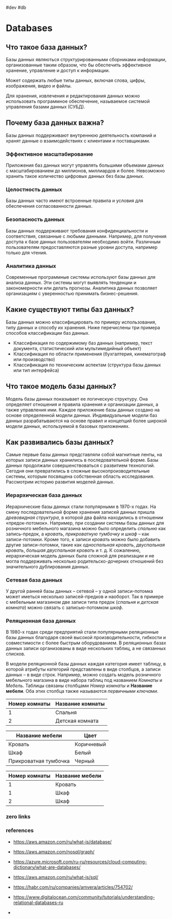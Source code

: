 #dev #db

# Databases

## Что такое база данных?

Базы данных являються структурированными сборниками информации, организованные таким образом, что бы обеспечить эффективное хранение, управление и доступ к информации.

Может содержать любые типы данных, включая слова, цифры, изображения, видео и файлы.

Для хранения, извлечения и редактирования данных можно использовать программное обеспечение, называемое системой управления базами данных (СУБД).
## Почему база данных важна?

Базы данных поддерживают внутреннюю деятельность компаний и хранят данные о взаимодействиях с клиентами и поставщиками.

### **Эффективное масштабирование**

Приложения баз данных могут управлять большими объемами данных с масштабированием до миллионов, миллиардов и более. Невозможно хранить такое количество цифровых данных без базы данных.

### **Целостность данных**

Базы данных часто имеют встроенные правила и условия для обеспечения согласованности данных.

### **Безопасность данных**

Базы данных поддерживают требования конфиденциальности и соответствия, связанные с любыми данными. Например, для получения доступа к базе данных пользователям необходимо войти. Различным пользователям предоставляются разные уровни доступа, например только для чтения.

### **Аналитика данных**

Современные программные системы используют базы данных для анализа данных. Эти системы могут выявлять тенденции и закономерности или делать прогнозы. Аналитика данных позволяет организациям с уверенностью принимать бизнес-решения.

## Какие существуют типы баз данных?

Базы данных можно классифицировать по примеру использования, типу данных и способу их хранения. Ниже перечислены три примера способов классификации баз данных.

- Классификация по содержимому баз данных (например, текст документа, статистический или мультимедийный объект)
- Классификация по области применения (бухгалтерия, кинематограф или производство)
- Классификация по техническим аспектам (структура базы данных или тип интерфейса)

## Что такое модель базы данных?

Модель базы данных показывает ее логическую структуру. Она определяет отношения и правила хранения и организации данных, а также управления ими. Каждое приложение базы данных создано на основе определенной модели данных. Индивидуальные модели баз данных разрабатываются на основе правил и концепций более широкой модели данных, используемой в базовых приложениях.

## Как развивались базы данных?

Самые первые базы данных представляли собой магнитные ленты, на которых записи данных хранились в последовательной форме. Базы данных продолжали совершенствоваться с развитием технологий. Сегодня они превратились в сложные высокопроизводительные системы, которым посвящена собственная область исследования. Рассмотрим историю развития моделей данных.

### **Иерархическая база данных**

Иерархические базы данных стали популярными в 1970-х годах. На смену последовательной форме хранения записей данных пришла _древовидная структура_, в которой два файла находились в отношении «предок-потомок». Например, при создании системы базы данных для розничного мебельного магазина можно было определить _спальню_ как запись-предок, а _кровать_, _прикроватную тумбочку_ и _шкаф_ – как записи-потомки. Кроме того, к записи _кровать_ можно было добавить другие записи-потомки, такие как _односпальная кровать_, _двуспальная кровать_, _большая двуспальная кровать_ и т. д. К сожалению, иерархическая модель данных была сложной для реализации и не могла поддерживать несколько родительско-дочерних отношений без значительного дублирования данных.

### **Сетевая база данных**

У другой ранней базы данных – сетевой – у одной записи-потомка может иметься несколько записей-предков и наоборот. Так в примере с мебельным магазином две записи типа предок (_спальня_ и _детская комната_) можно связать с записью-потомком _шкаф_.

### **Реляционная база данных**

В 1980-х годах среди предприятий стали популярными реляционные базы данных благодаря своей высокой производительности, гибкости и совместимости с более быстрым оборудованием. В реляционных базах данных записи организованы в виде нескольких таблиц, а не связанных списков. 

В модели реляционной базы данных каждая категория имеет таблицу, в которой атрибуты категорий представлены в виде столбцов, а записи данных – в виде строк. Например, можно создать модель розничного мебельного магазина в виде набора таблиц под названием _Комнаты_ и _Мебель_. Таблицы связаны столбцами _Номер комнаты_ и __Название мебели__. Оба этих столбца также называются _первичными ключами_.

|Номер комнаты|Название комнаты|
|---|---|
|1|Спальня|
|2|Детская комната|

|Название мебели|Цвет|
|---|---|
|Кровать|Коричневый|
|Шкаф|Белый|
|Прикроватная тумбочка|Черный|

|Номер комнаты|Название мебели|
|---|---|
|1|Кровать|
|1|Шкаф|
|2|Шкаф|


### zero links
### references
- https://aws.amazon.com/ru/what-is/database/

- https://aws.amazon.com/nosql/graph/
- https://azure.microsoft.com/ru-ru/resources/cloud-computing-dictionary/what-are-databases/
- https://aws.amazon.com/ru/what-is/sql/
- https://habr.com/ru/companies/amvera/articles/754702/
- https://www.digitalocean.com/community/tutorials/understanding-relational-databases-ru
- 